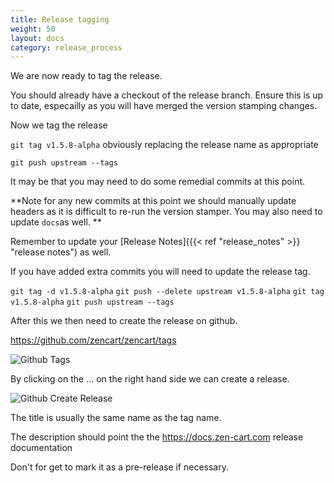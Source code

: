 ```yaml
---
title: Release tagging
weight: 50
layout: docs
category: release_process
---
```

We are now ready to tag the release.

You should already have a checkout of the release branch. Ensure this is up to date, especailly
as you will have merged the version stamping changes.

Now we tag the release 

`git tag v1.5.8-alpha` obviously replacing the release name as appropriate

`git push upstream --tags`

It may be that you may need to do some remedial commits at this point.

**Note for any new commits at this point we should manually update headers as 
it is difficult to re-run the version stamper. You may also need to update `docs`as well.
**

Remember to update your [Release Notes]({{< ref "release_notes" >}} "release notes") as well.

If you have added extra commits you will need to update the release tag.

`git tag -d v1.5.8-alpha`
`git push --delete upstream v1.5.8-alpha`
`git tag v1.5.8-alpha`
`git push upstream --tags`


After this we then need to create the release on github.

https://github.com/zencart/zencart/tags

![ Github Tags](/images/github-tags_page_zencart.png)

By clicking on the ... on the right hand side we can create a release.

![Github Create Release](/images/github_create_release_zencart.png)


The title is usually the same name as the tag name.

The description should point the the https://docs.zen-cart.com release documentation

Don't for get to mark it as a pre-release if necessary.
